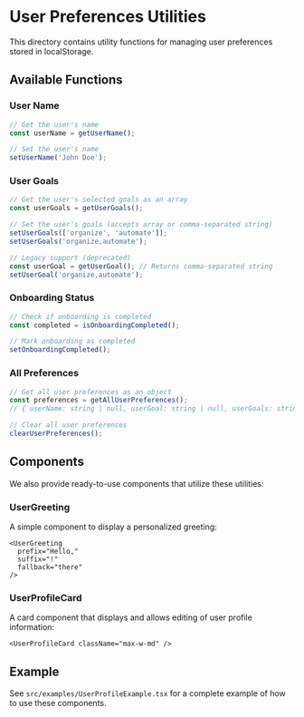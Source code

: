 # User Preferences Utilities

This directory contains utility functions for managing user preferences stored in localStorage.

## Available Functions

### User Name

```typescript
// Get the user's name
const userName = getUserName();

// Set the user's name
setUserName('John Doe');
```

### User Goals

```typescript
// Get the user's selected goals as an array
const userGoals = getUserGoals();

// Set the user's goals (accepts array or comma-separated string)
setUserGoals(['organize', 'automate']);
setUserGoals('organize,automate');

// Legacy support (deprecated)
const userGoal = getUserGoal(); // Returns comma-separated string
setUserGoal('organize,automate');
```

### Onboarding Status

```typescript
// Check if onboarding is completed
const completed = isOnboardingCompleted();

// Mark onboarding as completed
setOnboardingCompleted();
```

### All Preferences

```typescript
// Get all user preferences as an object
const preferences = getAllUserPreferences();
// { userName: string | null, userGoal: string | null, userGoals: string[], onboardingCompleted: boolean }

// Clear all user preferences
clearUserPreferences();
```

## Components

We also provide ready-to-use components that utilize these utilities:

### UserGreeting

A simple component to display a personalized greeting:

```tsx
<UserGreeting 
  prefix="Hello," 
  suffix="!" 
  fallback="there"
/>
```

### UserProfileCard

A card component that displays and allows editing of user profile information:

```tsx
<UserProfileCard className="max-w-md" />
```

## Example

See `src/examples/UserProfileExample.tsx` for a complete example of how to use these components.